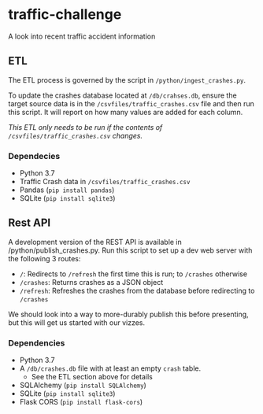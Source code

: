 # traffic-challenge
A look into recent traffic accident information

## ETL
The ETL process is governed by the script in `/python/ingest_crashes.py`.

To update the crashes database located at `/db/crahses.db`, ensure the target source data is in the `/csvfiles/traffic_crashes.csv` file and then run this script. It will report on how many values are added for each column.

_This ETL only needs to be run if the contents of `/csvfiles/traffic_crashes.csv` changes._

### Dependecies
* Python 3.7
* Traffic Crash data in `/csvfiles/traffic_crashes.csv`
* Pandas (`pip install pandas`)
* SQLite (`pip install sqlite3`)

## Rest API
A development version of the REST API is available in /python/publish_crashes.py. Run this script to set up a dev web server with the following 3 routes:

* `/`: Redirects to `/refresh` the first time this is run; to `/crashes` otherwise
* `/crashes`: Returns crashes as a JSON object
* `/refresh`: Refreshes the crashes from the database before redirecting to `/crashes`

We should look into a way to more-durably publish this before presenting, but this will get us started with our vizzes.

### Dependencies
* Python 3.7
* A `/db/crashes.db` file with at least an empty `crash` table.
    * See the ETL section above for details
* SQLAlchemy (`pip install SQLAlchemy`)
* SQLite (`pip install sqlite3`)
* Flask CORS (`pip install flask-cors`)
